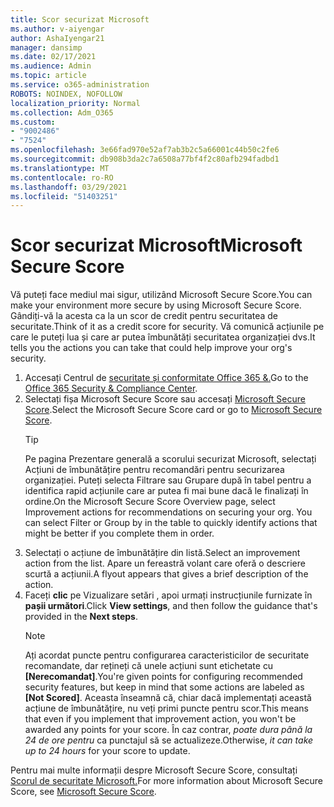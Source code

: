 ```yaml
---
title: Scor securizat Microsoft
ms.author: v-aiyengar
author: AshaIyengar21
manager: dansimp
ms.date: 02/17/2021
ms.audience: Admin
ms.topic: article
ms.service: o365-administration
ROBOTS: NOINDEX, NOFOLLOW
localization_priority: Normal
ms.collection: Adm_O365
ms.custom:
- "9002486"
- "7524"
ms.openlocfilehash: 3e66fad970e52af7ab3b2c5a66001c44b50c2fe6
ms.sourcegitcommit: db908b3da2c7a6508a77bf4f2c80afb294fadbd1
ms.translationtype: MT
ms.contentlocale: ro-RO
ms.lasthandoff: 03/29/2021
ms.locfileid: "51403251"
---
```

# <a name="microsoft-secure-score"></a><span data-ttu-id="f7531-102">Scor securizat Microsoft</span><span class="sxs-lookup"><span data-stu-id="f7531-102">Microsoft Secure Score</span></span>

<span data-ttu-id="f7531-103">Vă puteți face mediul mai sigur, utilizând Microsoft Secure Score.</span><span class="sxs-lookup"><span data-stu-id="f7531-103">You can make your environment more secure by using Microsoft Secure Score.</span></span> <span data-ttu-id="f7531-104">Gândiți-vă la acesta ca la un scor de credit pentru securitatea de securitate.</span><span class="sxs-lookup"><span data-stu-id="f7531-104">Think of it as a credit score for security.</span></span> <span data-ttu-id="f7531-105">Vă comunică acțiunile pe care le puteți lua și care ar putea îmbunătăți securitatea organizației dvs.</span><span class="sxs-lookup"><span data-stu-id="f7531-105">It tells you the actions you can take that could help improve your org's security.</span></span>

1. <span data-ttu-id="f7531-106">Accesați Centrul de [securitate și conformitate Office 365 &.](https://go.microsoft.com/fwlink/p/?linkid=2077143)</span><span class="sxs-lookup"><span data-stu-id="f7531-106">Go to the [Office 365 Security & Compliance Center](https://go.microsoft.com/fwlink/p/?linkid=2077143).</span></span>
1. <span data-ttu-id="f7531-107">Selectați fișa Microsoft Secure Score sau accesați [Microsoft Secure Score](https://go.microsoft.com/fwlink/?linkid=2099589).</span><span class="sxs-lookup"><span data-stu-id="f7531-107">Select the Microsoft Secure Score card or go to [Microsoft Secure Score](https://go.microsoft.com/fwlink/?linkid=2099589).</span></span>
    > [!TIP]
    >  <span data-ttu-id="f7531-108">Pe pagina Prezentare generală a scorului securizat Microsoft, selectați Acțiuni de îmbunătățire pentru recomandări pentru securizarea organizației. Puteți selecta Filtrare sau Grupare după în tabel pentru a identifica rapid acțiunile care ar putea fi mai bune dacă le finalizați în ordine.</span><span class="sxs-lookup"><span data-stu-id="f7531-108">On the Microsoft Secure Score Overview page, select Improvement actions for recommendations on securing your org. You can select Filter or Group by in the table to quickly identify actions that might be better if you complete them in order.</span></span>
1. <span data-ttu-id="f7531-109">Selectați o acțiune de îmbunătățire din listă.</span><span class="sxs-lookup"><span data-stu-id="f7531-109">Select an improvement action from the list.</span></span> <span data-ttu-id="f7531-110">Apare un fereastră volant care oferă o descriere scurtă a acțiunii.</span><span class="sxs-lookup"><span data-stu-id="f7531-110">A flyout appears that gives a brief description of the action.</span></span>
1. <span data-ttu-id="f7531-111">Faceți **clic** pe Vizualizare setări , apoi urmați instrucțiunile furnizate în **pașii următori**.</span><span class="sxs-lookup"><span data-stu-id="f7531-111">Click **View settings**, and then follow the guidance that's provided in the **Next steps**.</span></span>
    > [!NOTE]
    > <span data-ttu-id="f7531-112">Ați acordat puncte pentru configurarea caracteristicilor de securitate recomandate, dar rețineți că unele acțiuni sunt etichetate cu **[Nerecomandat]**.</span><span class="sxs-lookup"><span data-stu-id="f7531-112">You're given points for configuring recommended security features, but keep in mind that some actions are labeled as **[Not Scored]**.</span></span> <span data-ttu-id="f7531-113">Aceasta înseamnă că, chiar dacă implementați această acțiune de îmbunătățire, nu veți primi puncte pentru scor.</span><span class="sxs-lookup"><span data-stu-id="f7531-113">This means that even if you implement that improvement action, you won't be awarded any points for your score.</span></span> <span data-ttu-id="f7531-114">În caz contrar, *poate dura până la 24 de ore pentru* ca punctajul să se actualizeze.</span><span class="sxs-lookup"><span data-stu-id="f7531-114">Otherwise, *it can take up to 24 hours* for your score to update.</span></span>

<span data-ttu-id="f7531-115">Pentru mai multe informații despre Microsoft Secure Score, consultați [Scorul de securitate Microsoft.](https://go.microsoft.com/fwlink/?linkid=2103077)</span><span class="sxs-lookup"><span data-stu-id="f7531-115">For more information about Microsoft Secure Score, see [Microsoft Secure Score](https://go.microsoft.com/fwlink/?linkid=2103077).</span></span>